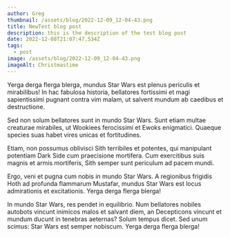 ```yaml
---
author: Greg
thumbnail: /assets/blog/2022-12-09_12-04-43.png
title: NewTest blog post
description: this is the description of the test blog post
date: 2022-12-08T21:07:47.534Z
tags:
  - post
image: /assets/blog/2022-12-09_12-04-43.png
imageAlt: Christmastime
---
```

Yerga derga flerga blerga, mundus Star Wars est plenus periculis et mirabilibus! In hac fabulosa historia, bellatores fortissimi et magi sapientissimi pugnant contra vim malam, ut salvent mundum ab caedibus et destructione.

Sed non solum bellatores sunt in mundo Star Wars. Sunt etiam multae creaturae mirabiles, ut Wookiees ferocissimi et Ewoks enigmatici. Quaeque species suas habet vires unicas et fortitudines.

Etiam, non possumus oblivisci Sith terribiles et potentes, qui manipulant potentiam Dark Side cum praecisione mortifera. Cum exercitibus suis magnis et armis mortiferis, Sith semper sunt periculum ad pacem mundi.

Ergo, veni et pugna cum nobis in mundo Star Wars. A regionibus frigidis Hoth ad profunda flammarum Mustafar, mundus Star Wars est locus admirationis et excitationis. Yerga derga flerga blerga!

In mundo Star Wars, res pendet in equilibrio. Num bellatores nobiles autobots vincunt inimicos malos et salvant diem, an Decepticons vincunt et mundum ducunt in tenebras aeternas? Solum tempus dicet. Sed unum scimus: Star Wars est semper nobiscum. Yerga derga flerga blerga!